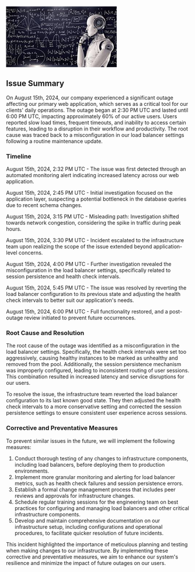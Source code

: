 ![Images](images.jpeg)

## Issue Summary

On August 15th, 2024, our company experienced a significant outage affecting our primary web application, which serves as a critical tool
for our clients' daily operations. The outage began at 2:30 PM UTC and lasted until 6:00 PM UTC, impacting approximately 60% of our active 
users. Users reported slow load times, frequent timeouts, and inability to access certain features, leading to a disruption in their
workflow and productivity. The root cause was traced back to a misconfiguration in our load balancer settings following a routine 
maintenance update.

### Timeline

August 15th, 2024, 2:32 PM UTC - The issue was first detected through an automated monitoring alert indicating increased latency 
across our web application.  

August 15th, 2024, 2:45 PM UTC - Initial investigation focused on the application layer, suspecting a potential bottleneck in the 
database queries due to recent schema changes.

August 15th, 2024, 3:15 PM UTC - Misleading path: Investigation shifted towards network congestion, considering the spike in traffic 
during peak hours.

August 15th, 2024, 3:30 PM UTC - Incident escalated to the infrastructure team upon realizing the scope of the issue extended beyond application-level concerns.

August 15th, 2024, 4:00 PM UTC - Further investigation revealed the misconfiguration in the load balancer settings, specifically related to session persistence and health check intervals.

August 15th, 2024, 5:45 PM UTC - The issue was resolved by reverting the load balancer configuration to its previous state and adjusting the health check intervals to better suit our application's needs.

August 15th, 2024, 6:00 PM UTC - Full functionality restored, and a post-outage review initiated to prevent future occurrences.

### Root Cause and Resolution

The root cause of the outage was identified as a misconfiguration in the load balancer settings. Specifically, the health check intervals were set too aggressively, causing healthy instances to be marked as unhealthy and removed from the pool. Additionally, the session persistence mechanism was improperly configured, leading to inconsistent routing of user sessions. This combination resulted in increased latency and service disruptions for our users.

To resolve the issue, the infrastructure team reverted the load balancer configuration to its last known good state. They then adjusted the health check intervals to a more conservative setting and corrected the session persistence settings to ensure consistent user experience across sessions.

### Corrective and Preventative Measures

To prevent similar issues in the future, we will implement the following measures:

1. Conduct thorough testing of any changes to infrastructure components, including load balancers, before deploying them to production environments.
2. Implement more granular monitoring and alerting for load balancer metrics, such as health check failures and session persistence errors.
4. Establish a formal change management process that includes peer reviews and approvals for infrastructure changes.
5. Schedule regular training sessions for the engineering team on best practices for configuring and managing load balancers and other critical infrastructure components.
6. Develop and maintain comprehensive documentation on our infrastructure setup, including configurations and operational procedures, to facilitate quicker resolution of future incidents.

This incident highlighted the importance of meticulous planning and testing when making changes to our infrastructure. By implementing these corrective and preventative measures, we aim to enhance our system's resilience and minimize the impact of future outages on our users.
